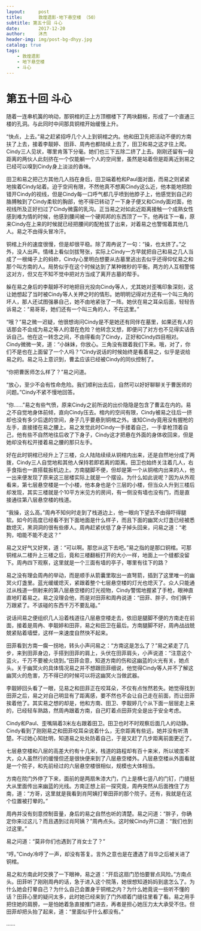 ```yaml
---
layout:     post
title:      敦煌遗影·地下悬空楼 （50）
subtitle: 第五十回 斗心
date:       2017-12-20
author:     沐杰
header-img: img/post-bg-dhyy.jpg
catalog: true
tags:
    - 敦煌遗影
    - 地下悬空楼
    - 斗心
---
```

# 第五十回 斗心

随着一连串机簧的响动，那铜棺的正上方顶棚楼下了两块翻板，形成了一个直通三楼的孔洞。与此同时中间那具铜棺开始缓慢上升。

“快点，上去。”易之赶紧招呼几个人上到铜棺之内。他和田卫先把活动不便的方南扶了上去，接着李靓婷、田菲、周冉也都陆续上去了，田卫和易之这才往上爬。Cindy三人见状，哪里肯落下分毫。她们也三下五除二挤了上去。刚刚还留有一段距离的两伙人此刻挤在一个仅能躺一个人的空间里，虽然是站着但是距离近到易之已经可以嗅到Cindy身上淡淡的香味。

田卫和易之把己方其他几人挡在身后，田卫端着枪和Paul面对面，而易之则紧紧地挨着Cindy站着。迫于空间有限，不然他真不想离Cindy这么近，他本能地把脸错开Cindy的视线，但是Cindy每一口呼气都几乎喷到他脖子上，他感觉到自己的胳膊触到了Cindy柔软的胸部，他不得已转动了一下身子便又和Cindy面对面，他视线所及正好扫过了Cindy微露的乳沟。正当易之对如此近距离接触一个成熟女性感到难为情的时候，他感到腰间被一个硬邦邦的东西顶了一下。他再往下一看，原来Cindy在上来的时候就已经把腰间的配枪拔了出来，对着易之也警惕着其他几人。易之不由得头冒冷汗。

铜棺上升的速度很慢，但是却很平稳。除了周冉说了一句：“操，也太挤了。”之外，没人出声。情绪上看似剑拔弩张，实际上Cindy一方早就把自己和易之几人当成了一根绳子上的蚂蚱，Cindy心里明白想要从古墓里逃出去似乎还得仰仗易之和那个叫方南的人。局势似乎在这个时候达到了某种微秒的平衡。两方的人互相警惕这对方，但又在不知不觉中把对方当成了离开古墓的帮手。

躲在易之身后的李靓婷不时地把目光投向Cindy等人，尤其她对歪嘴印象深刻，这让她想起了当时被Cindy等人关押之时的情形。她明明记得对方还有一个叫三角的坏人，那人还试图强暴自己，她不由地紧张了一阵。她伏在易之耳朵后面，轻轻告诉易之：“易哥哥，她们还有一个叫三角的人，不在这里。”

“哦？”易之微一迟疑，他很想询问Cindy是不是她还有同伴在墓里，如果还有人的话那会不会成为易之等人的潜在危险？他转念又想，即便问了对方也不见得实话告诉自己。他在这一转念之间，不由得看向了Cindy，正好和Cindy四目相对。Cindy微微一笑，道：“小妹妹，你放心。三角没有跟着我们下来。哦，对了，你们不是也在上面留了一个人吗？”Cindy说话的时候始终是看着易之，似乎是说给易之的。易之马上意识到，曹孟应该已经被Cindy的同伙控制了。

“你把曹医师怎么样了？”易之问道。

“放心，至少不会有性命危险。我们顺利出去后，自然可以好好聊聊关于曹医师的问题。”Cindy不紧不慢地回答。

“你……”易之有些气愤，原来Cindy之前所说的出价隐隐是包含了曹孟在内的。易之不自觉地身体前倾，直向Cindy压去。棺内的空间有限，Cindy被易之往后一挤却也没有多少后退的空间，身子几乎要悬到铜棺之外。谁知Cindy竟用没有握枪的左手，直接搂在易之腰上。易之发觉此时Cindy一手搂着自己，一手拿枪顶着自己，他有些不自然地往后收了下身子，Cindy这才把悬在外面的身体收回来，但是她却没有松开搂着易之腰的那只左手。

好在此时铜棺已经升上了三楼，众人陆陆续续从铜棺内出来，还是自然地分成了两拨，Cindy三人自觉地和其他人保持若即若离的距离。田卫也始终关注着几人，右手食指也一直搭载扳机边上。方南腿脚不便，但却是第一个从铜棺内出来的人，他一出来便发现了原来这三层楼实际上就是一个摆设。为什么如此说呢？因为从外观看来，第七层悬空楼是一个小楼，他本身也是个三层的小楼，但当众人升到三楼后却发现，其实三楼就是个10平方米见方的房间，有一侧没有墙也没有门，而是直接通往第八层悬空楼的栈道。

“我操，这么高。”周冉不知何时走到了栈道边上，他一眼向下望去不由得吓得腿软。如今的高度已经看不到下面地面是什么样子，而且下面的幽冥火灯盏已经被悉数熄灭，黑洞洞的很有些瘆人。周冉赶紧伏低了身子掉头回来，问易之道：“老狗，咱能不能不走这？”

易之又好气又好笑，道：“可以啊。那您从这下去吧。”易之指的是那口铜棺。可那铜棺从二楼升上三楼之后，竟和三楼翻板打开的大小一样，地面上一个缝都没留下。周冉四下观察，这里就是一个三面有墙的亭子，哪里有往下的路？

易之没有理会周冉的举动，而是顺手从箭囊里取出一直弩箭，插到了这里唯一的幽冥火灯盏里。蓝光缓缓熄灭，紧跟着整个七层悬空楼的灯光也熄灭了。众人只能通过从栈道一侧射来的第八层悬空楼的灯光视物，Cindy警惕地握紧了手枪，眼神直直地盯着易之。易之没理会他，而是对田菲和周冉说道：“田菲、胖子，你们俩千万跟紧了。不该碰的东西千万不要乱碰。”

说话间易之便组织几人沿着栈道往八层悬空楼走去，依旧是腿脚不便的方南走在前面，接着是周冉、李靓婷和田菲，易之和田卫在最后。方南腿脚不好，周冉战战兢兢紧贴着墙壁，这样一来速度自然快不起来。

田菲看到方南一瘸一拐地，转头小声问易之：“方南这是怎么了？”易之紧走了几步，来到田菲身边，手搭到田菲的肩上，头伏在田菲肩头，小声说道：“注意这个蓝火，千万不要被火烧到。”田菲会意，知道方南的伤和这幽蓝的火光有关，她点头。关于幽冥火的具体情况易之并不想跟田菲细说，他觉得Cindy等人并不了解这幽冥火的危害，万不得已的时候可以将这幽冥火当做武器。

李靓婷回头看了一眼，见易之和田菲正在咬耳朵，不仅有点怅然若失。她觉得找到田菲之后，易之对自己明显有了距离感，要不然也不会让自己走在前面，而让田菲挨着他了。其实易之想的却是，他和方南、田卫、李靓婷几个从下面一层层走上来的，已经轻车熟路，然周冉跟着方南，自己盯着点田菲完全是出于安全考虑。

Cindy和Paul、歪嘴隔着3米左右跟着田卫。田卫也时不时观察后面几人的动静。Cindy看到了刚刚易之和田菲咬耳朵说着什么，无奈距离有些远，她并没有听清楚。不过她心知肚明，知道易之处处防着自己，于是又赶了几步距离前面更近了。

七层悬空楼和八层的高差大约有十几米，栈道的路程却有百十来米，所以坡度不大，众人虽然行的缓慢但还是很快便来到了八层悬空楼外。八层悬空楼从外面看就是一个院子，和先前经过的六层悬空楼很相似，规模也大体相当。

方南在院门外停了下来，面前的是两扇朱漆大门，门上是横七竖八的门钉，门缝挺大从里面传出来幽蓝的光线。方南正想上前一探究竟，周冉突然从后面拽住了方南，道：“方哥，这里就是我看到肖阿姨打晕田菲的那个院子。还有，我就是在这个位置被打晕的。”

周冉并没有刻意控制音量，身后的易之自然也听的清楚。易之问道：“胖子，你确定你来过这儿？而且遇到过肖阿姨？”周冉点头。这时候Cindy开口道：“我们也到过这里。”

易之问道：“莫非你们也遇到了肖女士了？”

“哼。”Cindy冷哼了一声，却没有答复。言外之意也是在遭遇了肖华之后被关进了铜棺。

易之和方南此时交换了一下眼神，易之道：“开启这扇门恐怕要冒点风险。”方南点头。田菲听了刚刚周冉的话，急于进入这个院落，她很想知道妈妈到底怎么了。为什么她会打晕自己？为什么自己会置身于铜棺之内？为什么她竟说一些听不懂的话？田菲心里的疑问太多，此时她已经来到了门外顺着门缝往里看了看。易之用手把住她的肩膀，一是怕她着急直接推门进去，再者是担心她压力太大承受不住。但田菲却把头抬了起来，道：“里面似乎什么都没有。”

……


